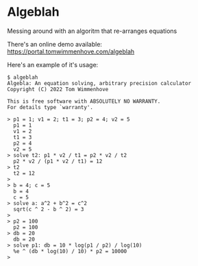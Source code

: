 # Algeblah
Messing around with an algoritm that re-arranges equations

There's an online demo available: https://portal.tomwimmenhove.com/algeblah

Here's an example of it's usage:
```
$ algeblah 
Algebla: An equation solving, arbitrary precision calculator
Copyright (C) 2022 Tom Wimmenhove

This is free software with ABSOLUTELY NO WARRANTY.
For details type `warranty'. 

> p1 = 1; v1 = 2; t1 = 3; p2 = 4; v2 = 5
  p1 = 1
  v1 = 2
  t1 = 3
  p2 = 4
  v2 = 5
> solve t2: p1 * v2 / t1 = p2 * v2 / t2
  p2 * v2 / (p1 * v2 / t1) = 12
> t2
  t2 = 12
> 
> b = 4; c = 5
  b = 4
  c = 5
> solve a: a^2 + b^2 = c^2
  sqrt(c ^ 2 - b ^ 2) = 3
> 
> p2 = 100
  p2 = 100
> db = 20
  db = 20
> solve p1: db = 10 * log(p1 / p2) / log(10)
  %e ^ (db * log(10) / 10) * p2 = 10000
> 
```
